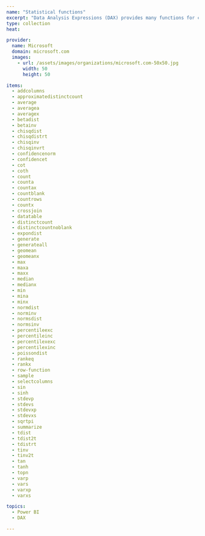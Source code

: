```yaml
---
name: "Statistical functions"
excerpt: "Data Analysis Expressions (DAX) provides many functions for creating aggregations such as sums, counts, and averages. These functions are very similar to aggregation functions used by Microsoft Excel. This section lists the statistical and aggregation functions provided in DAX."
type: collection
heat: 

provider:
  name: Microsoft
  domain: microsoft.com
  images:
    - url: /assets/images/organizations/microsoft.com-50x50.jpg
      width: 50
      height: 50

items:
  - addcolumns
  - approximatedistinctcount
  - average
  - averagea
  - averagex
  - betadist
  - betainv
  - chisqdist
  - chisqdistrt
  - chisqinv
  - chisqinvrt
  - confidencenorm
  - confidencet
  - cot
  - coth
  - count
  - counta
  - countax
  - countblank
  - countrows
  - countx
  - crossjoin
  - datatable
  - distinctcount
  - distinctcountnoblank
  - expondist
  - generate
  - generateall
  - geomean
  - geomeanx
  - max
  - maxa
  - maxx
  - median
  - medianx
  - min
  - mina
  - minx
  - normdist
  - norminv
  - normsdist
  - normsinv
  - percentileexc
  - percentileinc
  - percentilexexc
  - percentilexinc
  - poissondist
  - rankeq
  - rankx
  - row-function
  - sample
  - selectcolumns
  - sin
  - sinh
  - stdevp
  - stdevs
  - stdevxp
  - stdevxs
  - sqrtpi
  - summarize
  - tdist
  - tdist2t
  - tdistrt
  - tinv
  - tinv2t
  - tan
  - tanh
  - topn
  - varp
  - vars
  - varxp
  - varxs

topics:
  - Power BI
  - DAX

---
```


